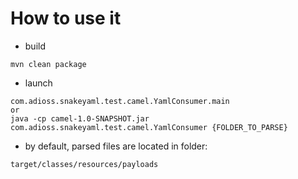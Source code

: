 # How to use it
* build
``` 
mvn clean package
```
* launch
```
com.adioss.snakeyaml.test.camel.YamlConsumer.main 
or
java -cp camel-1.0-SNAPSHOT.jar com.adioss.snakeyaml.test.camel.YamlConsumer {FOLDER_TO_PARSE}
```
* by default, parsed files are located in folder:
```
target/classes/resources/payloads
```
